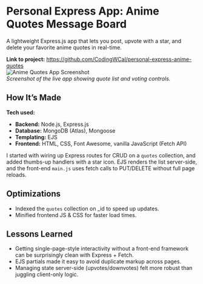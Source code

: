 # Personal Express App: Anime Quotes Message Board

A lightweight Express.js app that lets you post, upvote with a star, and delete your favorite anime quotes in real-time.

**Link to project:** https://github.com/CodingWCal/personal-express-anime-quotes  
![Anime Quotes App Screenshot]()  
*Screenshot of the live app showing quote list and voting controls.*

## How It’s Made

**Tech used:**  
- **Backend:** Node.js, Express.js  
- **Database:** MongoDB (Atlas), Mongoose  
- **Templating:** EJS  
- **Frontend:** HTML, CSS, Font Awesome, vanilla JavaScript (Fetch API)  

I started with wiring up Express routes for CRUD on a `quotes` collection,  and added thumbs-up handlers with a star icon. EJS renders the list server-side, and the front-end `main.js` uses fetch calls to PUT/DELETE without full page reloads.

## Optimizations

- Indexed the `quotes` collection on _id to speed up updates.  
- Minified frontend JS & CSS for faster load times.  

## Lessons Learned

- Getting single-page-style interactivity without a front-end framework can be surprisingly clean with Express + Fetch.  
- EJS partials made it easy to avoid duplicate markup across pages.  
- Managing state server-side (upvotes/downvotes) felt more robust than juggling client-only logic.
